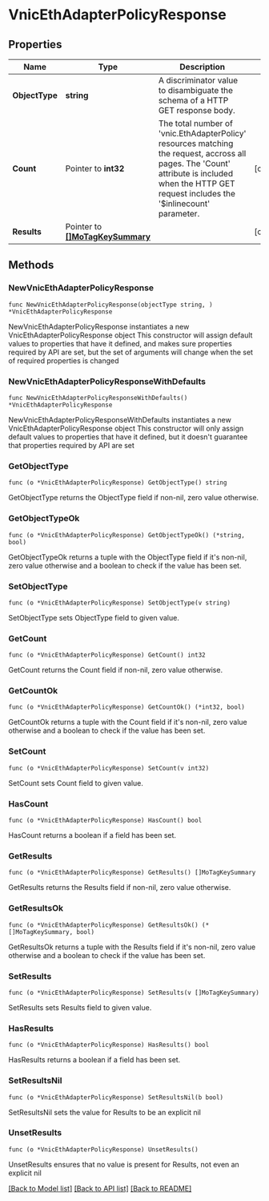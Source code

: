 # VnicEthAdapterPolicyResponse

## Properties

Name | Type | Description | Notes
------------ | ------------- | ------------- | -------------
**ObjectType** | **string** | A discriminator value to disambiguate the schema of a HTTP GET response body. | 
**Count** | Pointer to **int32** | The total number of &#39;vnic.EthAdapterPolicy&#39; resources matching the request, accross all pages. The &#39;Count&#39; attribute is included when the HTTP GET request includes the &#39;$inlinecount&#39; parameter. | [optional] 
**Results** | Pointer to [**[]MoTagKeySummary**](MoTagKeySummary.md) |  | [optional] 

## Methods

### NewVnicEthAdapterPolicyResponse

`func NewVnicEthAdapterPolicyResponse(objectType string, ) *VnicEthAdapterPolicyResponse`

NewVnicEthAdapterPolicyResponse instantiates a new VnicEthAdapterPolicyResponse object
This constructor will assign default values to properties that have it defined,
and makes sure properties required by API are set, but the set of arguments
will change when the set of required properties is changed

### NewVnicEthAdapterPolicyResponseWithDefaults

`func NewVnicEthAdapterPolicyResponseWithDefaults() *VnicEthAdapterPolicyResponse`

NewVnicEthAdapterPolicyResponseWithDefaults instantiates a new VnicEthAdapterPolicyResponse object
This constructor will only assign default values to properties that have it defined,
but it doesn't guarantee that properties required by API are set

### GetObjectType

`func (o *VnicEthAdapterPolicyResponse) GetObjectType() string`

GetObjectType returns the ObjectType field if non-nil, zero value otherwise.

### GetObjectTypeOk

`func (o *VnicEthAdapterPolicyResponse) GetObjectTypeOk() (*string, bool)`

GetObjectTypeOk returns a tuple with the ObjectType field if it's non-nil, zero value otherwise
and a boolean to check if the value has been set.

### SetObjectType

`func (o *VnicEthAdapterPolicyResponse) SetObjectType(v string)`

SetObjectType sets ObjectType field to given value.


### GetCount

`func (o *VnicEthAdapterPolicyResponse) GetCount() int32`

GetCount returns the Count field if non-nil, zero value otherwise.

### GetCountOk

`func (o *VnicEthAdapterPolicyResponse) GetCountOk() (*int32, bool)`

GetCountOk returns a tuple with the Count field if it's non-nil, zero value otherwise
and a boolean to check if the value has been set.

### SetCount

`func (o *VnicEthAdapterPolicyResponse) SetCount(v int32)`

SetCount sets Count field to given value.

### HasCount

`func (o *VnicEthAdapterPolicyResponse) HasCount() bool`

HasCount returns a boolean if a field has been set.

### GetResults

`func (o *VnicEthAdapterPolicyResponse) GetResults() []MoTagKeySummary`

GetResults returns the Results field if non-nil, zero value otherwise.

### GetResultsOk

`func (o *VnicEthAdapterPolicyResponse) GetResultsOk() (*[]MoTagKeySummary, bool)`

GetResultsOk returns a tuple with the Results field if it's non-nil, zero value otherwise
and a boolean to check if the value has been set.

### SetResults

`func (o *VnicEthAdapterPolicyResponse) SetResults(v []MoTagKeySummary)`

SetResults sets Results field to given value.

### HasResults

`func (o *VnicEthAdapterPolicyResponse) HasResults() bool`

HasResults returns a boolean if a field has been set.

### SetResultsNil

`func (o *VnicEthAdapterPolicyResponse) SetResultsNil(b bool)`

 SetResultsNil sets the value for Results to be an explicit nil

### UnsetResults
`func (o *VnicEthAdapterPolicyResponse) UnsetResults()`

UnsetResults ensures that no value is present for Results, not even an explicit nil

[[Back to Model list]](../README.md#documentation-for-models) [[Back to API list]](../README.md#documentation-for-api-endpoints) [[Back to README]](../README.md)


